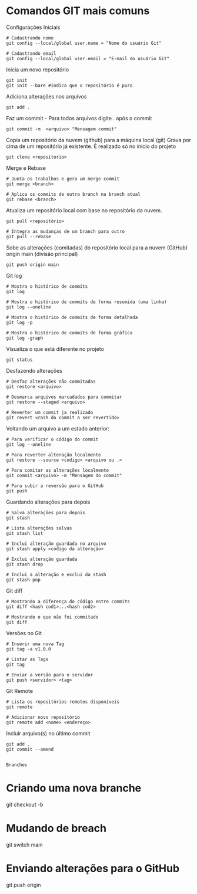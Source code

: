 # Comandos GIT mais comuns

Configurações Iniciais
```
# Cadastrando nome
git config --local/global user.name = "Nome do usuário Git" 

# Cadastrando email
git config --local/global user.email = "E-mail do usuário Git"

```

Inicia um novo repositório
```
git init
git init --bare #indica que o repositório é puro
```

Adiciona alterações nos arquivos
```
git add .
```

Faz um commit - Para todos arquivos digite . após o commit
```
git commit -m  <arquivo> "Mensagem commit"
```

Copia um repositório da nuvem (github) para a máquina local (git)
Grava por cima de um repositório já existente.
É realizado só no início do projeto
```
git clone <repositorio>
```

Merge e Rebase
```
# Junta os trabalhos e gera um merge commit
git merge <branch>

# Aplica os commits de outra branch na branch atual
git rebase <branch>
```

Atualiza um repositório local com base no repositório da nuvem.
```
git pull <repositório>

# Integra as mudanças de um branch para outro
git pull --rebase
```

Sobe as alterações (comitadas) do repositório local para a nuvem (GitHub)
origin main (divisão principal)
```
git push origin main
```

Git log
```
# Mostra o histórico de commits
git log

# Mostra o histórico de commits de forma resumida (uma linha)
git log --oneline

# Mostra o histórico de commits de forma detalhada
git log -p

# Mostra o histórico de commits de forma gráfica
git log -graph
```

Visualiza o que está diferente no projeto
```
git status
```

Desfazendo alterações
```
# Desfaz alterações não commitadas
git restore <arquivo>

# Desmarca arquivos marcadados para commitar
git restore --staged <arquivo>

# Reverter um commit ja realizado
git revert <rash do commit a ser revertido>
```

Voltando um arquivo a um estado anterior:
```
# Para verificar o código do commit
git log --oneline

# Para reverter alteração localmente
git restore --source <codigo> <arquivo ou .>

# Para comitar as alterações localmente
git commit <arquivo> -m "Mensagem do commit"

# Para subir a reversão para o GitHub
git push
```

Guardando alterações para depois
```
# Salva alterações para depois
git stash

# Lista alterações salvas
git stash list

# Inclui alteração guardada no arquivo
git stash apply <código da alteração>

# Exclui alteração guardada
git stash drop

# Inclui a alteração e exclui da stash
git stash pop
```

Git diff
```
# Mostrando a diferença do código entre commits
git diff <hash cod1>...<hash cod2>

# Mostrando o que não foi commitado
git diff
```

Versões no Git
```
# Inserir uma nova Tag
git tag -a v1.0.0

# Listar as Tags
git tag

# Enviar a versão para o servidor
git push <servidor> <tag>
```

Git Remote
```
# Lista os repositórios remotos disponíveis
git remote

# Adicionar novo repositório
git remote add <nome> <endereço>
```

Incluir arquivo(s) no último commit
```
git add .
git commit --amend


Branches
```
# Criando uma nova branche
git checkout -b <nome>

# Mudando de breach
git switch main

# Enviando alterações para o GitHub
git push origin <nome da branche>

```
